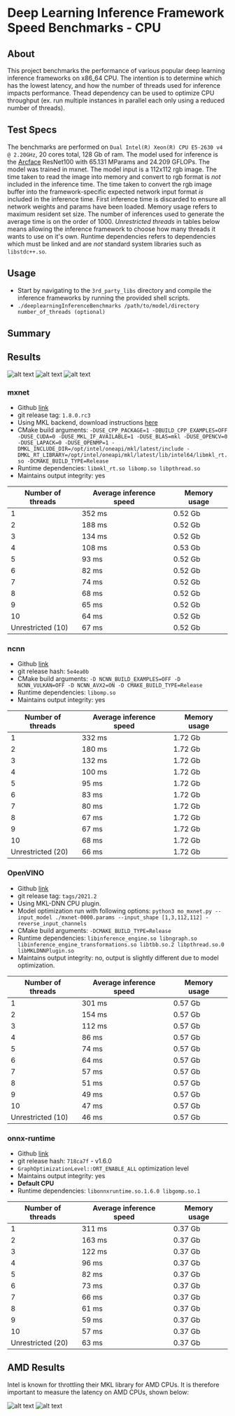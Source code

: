 # Deep Learning Inference Framework Speed Benchmarks - CPU

## About 
This project benchmarks the performance of various popular deep learning inference frameworks on x86_64 CPU.
The intention is to determine which has the lowest latency, and how the number of threads used for inference impacts performance.
Thead dependency can be used to optimize CPU throughput (ex. run multiple instances in parallel each only using a reduced number of threads).

## Test Specs
The benchmarks are performed on `Dual Intel(R) Xeon(R) CPU E5-2630 v4 @ 2.20GHz`, 20 cores total, 128 Gb of ram.
The model used for inference is the [Arcface](https://docs.openvinotoolkit.org/latest/omz_models_public_face_recognition_resnet100_arcface_face_recognition_resnet100_arcface.html) ResNet100 with 65.131 MParams and 24.209 GFLOPs. 
The model was trained in mxnet.
The model input is a 112x112 rgb image. 
The time taken to read the image into memory and convert to rgb format is *not* included in the inference time.
The time taken to convert the rgb image buffer into the framework-specific expected network input format *is* included in the inference time. 
First inference time is discarded to ensure all network weights and params have been loaded. Memory usage refers to maximum resident set size.
The number of inferences used to generate the average time is on the order of 1000. 
*Unrestricted threads* in tables below means allowing the inference framework to choose how many threads it wants to use on it's own.
Runtime dependencies refers to dependencies which must be linked and are *not* standard system libraries such as `libstdc++.so`. 

## Usage
- Start by navigating to the `3rd_party_libs` directory and compile the inference frameworks by running the provided shell scripts.
- `./deeplearningInferenceBenchmarks /path/to/model/directory number_of_threads (optional)`

## Summary

## Results

![alt text](./images/speed_line.png)
![alt text](./images/speed_bar.png)
![alt text](./images/memory_bar.png)


### mxnet
- Github [link](https://github.com/apache/incubator-mxnet)
- git release tag: `1.8.0.rc3`
- Using MKL backend, download instructions [here](https://software.intel.com/content/www/us/en/develop/articles/installing-intel-oneapi-toolkits-via-apt.html)
- CMake build arguments: `-DUSE_CPP_PACKAGE=1 -DBUILD_CPP_EXAMPLES=OFF -DUSE_CUDA=0 -DUSE_MKL_IF_AVAILABLE=1 -DUSE_BLAS=mkl -DUSE_OPENCV=0 -DUSE_LAPACK=0 -DUSE_OPENMP=1 -DMKL_INCLUDE_DIR=/opt/intel/oneapi/mkl/latest/include -DMKL_RT_LIBRARY=/opt/intel/oneapi/mkl/latest/lib/intel64/libmkl_rt.so -DCMAKE_BUILD_TYPE=Release`
- Runtime dependencies: `libmkl_rt.so libomp.so libpthread.so`
- Maintains output integrity: yes

| Number of threads     | Average inference speed   | Memory usage  |
|-------------------    |-------------------------  |-------------- |
| 1                     | 352 ms                    | 0.52 Gb       |
| 2                     | 188 ms                    | 0.52 Gb       |
| 3                     | 134 ms                    | 0.52 Gb       |
| 4                     | 108 ms                    | 0.53 Gb       |
| 5                     | 93 ms                     | 0.52 Gb       |
| 6                     | 82 ms                     | 0.52 Gb       |
| 7                     | 74 ms                     | 0.52 Gb       |
| 8                     | 68 ms                     | 0.52 Gb       |
| 9                     | 65 ms                     | 0.52 Gb       |
| 10                    | 64 ms                     | 0.52 Gb       |
| Unrestricted (10)     | 67 ms                     | 0.52 Gb       |

### ncnn
- Github [link](https://github.com/Tencent/ncnn)
- git release hash: `5e4ea0b`
- CMake build arguments: `-D NCNN_BUILD_EXAMPLES=OFF -D NCNN_VULKAN=OFF -D NCNN_AVX2=ON -D CMAKE_BUILD_TYPE=Release`
- Runtime dependencies: `libomp.so`
- Maintains output integrity: yes

| Number of threads 	| Average inference speed 	| Memory usage 	|
|-------------------	|-------------------------	|--------------	|
| 1                 	| 332 ms                  	| 1.72 Gb      	|
| 2                 	| 180 ms                  	| 1.72 Gb      	|
| 3                 	| 132 ms                  	| 1.72 Gb      	|
| 4                 	| 100 ms                  	| 1.72 Gb      	|
| 5                 	| 95 ms                   	| 1.72 Gb      	|
| 6                 	| 83 ms                   	| 1.72 Gb      	|
| 7                 	| 80 ms                   	| 1.72 Gb      	|
| 8                 	| 67 ms                   	| 1.72 Gb      	|
| 9                 	| 67 ms                   	| 1.72 Gb      	|
| 10                	| 68 ms                   	| 1.72 Gb      	|
| Unrestricted (20) 	| 66 ms                   	| 1.72 Gb      	|

### OpenVINO
- Github [link](https://github.com/openvinotoolkit/openvino)
- git release tag: `tags/2021.2`
- Using MKL-DNN CPU plugin.
- Model optimization run with following options: `python3 mo_mxnet.py --input_model ./mxnet-0000.params --input_shape [1,3,112,112] -reverse_input_channels`
- CMake build arguments: `-DCMAKE_BUILD_TYPE=Release`
- Runtime dependencies: `libinference_engine.so libngraph.so libinference_engine_transformations.so libtbb.so.2 libpthread.so.0 libMKLDNNPlugin.so`
- Maintains output integrity: no, output is slightly different due to model optimization.

| Number of threads     | Average inference speed   | Memory usage  |
|-------------------    |-------------------------  |-------------- |
| 1                     | 301 ms                    | 0.57 Gb       |
| 2                     | 154 ms                    | 0.57 Gb       |
| 3                     | 112 ms                    | 0.57 Gb       |
| 4                     | 86 ms                     | 0.57 Gb       |
| 5                     | 74 ms                     | 0.57 Gb       |
| 6                     | 64 ms                     | 0.57 Gb       |
| 7                     | 57 ms                     | 0.57 Gb       |
| 8                     | 51 ms                     | 0.57 Gb       |
| 9                     | 49 ms                     | 0.57 Gb       |
| 10                    | 47 ms                     | 0.57 Gb       |
| Unrestricted (10)     | 46 ms                     | 0.57 Gb       |

### onnx-runtime 
- Github [link](https://github.com/microsoft/onnxruntime)
- git release hash: `718ca7f` - v1.6.0
- `GraphOptimizationLevel::ORT_ENABLE_ALL` optimization level
- Maintains output integrity: yes
- **Default CPU**
- Runtime dependencies: `libonnxruntime.so.1.6.0 libgomp.so.1`

| Number of threads 	| Average inference speed 	| Memory usage 	|
|-------------------	|-------------------------	|--------------	|
| 1                 	| 311 ms                  	| 0.37 Gb      	|
| 2                 	| 163 ms                  	| 0.37 Gb      	|
| 3                 	| 122 ms                  	| 0.37 Gb      	|
| 4                 	| 96 ms                   	| 0.37 Gb      	|
| 5                 	| 82 ms                   	| 0.37 Gb      	|
| 6                 	| 73 ms                   	| 0.37 Gb      	|
| 7                 	| 66 ms                   	| 0.37 Gb      	|
| 8                 	| 61 ms                   	| 0.37 Gb      	|
| 9                 	| 59 ms                   	| 0.37 Gb      	|
| 10                	| 57 ms                   	| 0.37 Gb      	|
| Unrestricted (20) 	| 63 ms                   	| 0.37 Gb      	|

## AMD Results
Intel is known for throttling their MKL library for AMD CPUs. 
It is therefore important to measure the latency on AMD CPUs, shown below: 

![alt text](./images/amd_ryzen.png)
![alt text](./images/amd_epyc.png)

